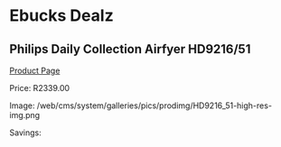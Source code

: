 
# Ebucks Dealz
## Philips Daily Collection Airfyer HD9216/51
[Product Page](https://www.ebucks.com/web/shop/productSelected.do?prodId=1151460185&catId=704983235)

Price: R2339.00

Image: /web/cms/system/galleries/pics/prodimg/HD9216_51-high-res-img.png

Savings: 


	